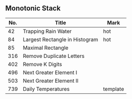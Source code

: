 ## Monotonic Stack
| No. | Title                          | Mark     |
|-----|--------------------------------|----------|
| 42  | Trapping Rain Water            | hot      |
| 84  | Largest Rectangle in Histogram | hot      |
| 85  | Maximal Rectangle              |          |
| 316 | Remove Duplicate Letters       |          |
| 402 | Remove K Digits                |          |
| 496 | Next Greater Element I         |          |
| 503 | Next Greater Element II        |          |
| 739 | Daily Temperatures             | template |
